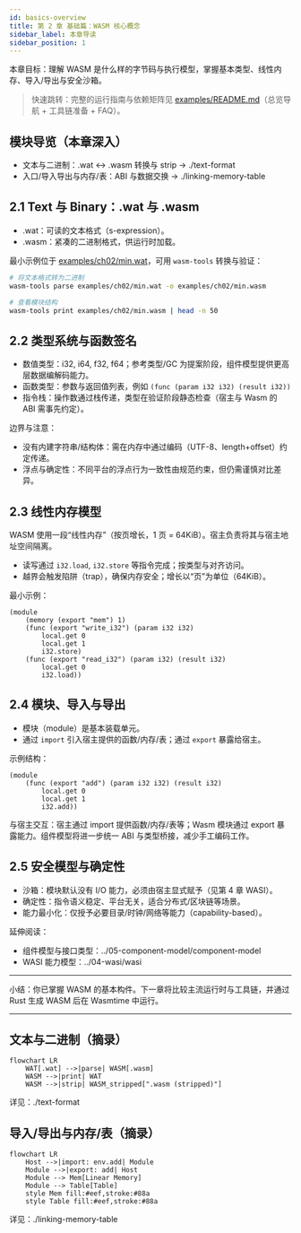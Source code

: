 ```yaml
---
id: basics-overview
title: 第 2 章 基础篇：WASM 核心概念
sidebar_label: 本章导读
sidebar_position: 1
---
```


本章目标：理解 WASM 是什么样的字节码与执行模型，掌握基本类型、线性内存、导入/导出与安全沙箱。

> 快速跳转：完整的运行指南与依赖矩阵见 [examples/README.md](https://github.com/Thneoly/beyond-wasm/blob/main/examples/README.md)（总览导航 + 工具链准备 + FAQ）。

## 模块导览（本章深入）

- 文本与二进制：.wat ↔ .wasm 转换与 strip → ./text-format
- 入口/导入导出与内存/表：ABI 与数据交换 → ./linking-memory-table

## 2.1 Text 与 Binary：.wat 与 .wasm

- .wat：可读的文本格式（s-expression）。
- .wasm：紧凑的二进制格式，供运行时加载。

最小示例位于 [examples/ch02/min.wat](https://github.com/Thneoly/beyond-wasm/blob/main/examples/ch02/min.wat)，可用 `wasm-tools` 转换与验证：

```bash
# 将文本格式转为二进制
wasm-tools parse examples/ch02/min.wat -o examples/ch02/min.wasm

# 查看模块结构
wasm-tools print examples/ch02/min.wasm | head -n 50
```

## 2.2 类型系统与函数签名

- 数值类型：i32, i64, f32, f64；参考类型/GC 为提案阶段，组件模型提供更高层数据编解码能力。
- 函数类型：参数与返回值列表，例如 `(func (param i32 i32) (result i32))`
- 指令栈：操作数通过栈传递，类型在验证阶段静态检查（宿主与 Wasm 的 ABI 需事先约定）。

边界与注意：
- 没有内建字符串/结构体：需在内存中通过编码（UTF-8、length+offset）约定传递。
- 浮点与确定性：不同平台的浮点行为一致性由规范约束，但仍需谨慎对比差异。

## 2.3 线性内存模型

WASM 使用一段“线性内存”（按页增长，1 页 = 64KiB）。宿主负责将其与宿主地址空间隔离。

- 读写通过 `i32.load`, `i32.store` 等指令完成；按类型与对齐访问。
- 越界会触发陷阱（trap），确保内存安全；增长以“页”为单位（64KiB）。

最小示例：
```wat
(module
	(memory (export "mem") 1)
	(func (export "write_i32") (param i32 i32)
		local.get 0
		local.get 1
		i32.store)
	(func (export "read_i32") (param i32) (result i32)
		local.get 0
		i32.load))
```

## 2.4 模块、导入与导出

- 模块（module）是基本装载单元。
- 通过 `import` 引入宿主提供的函数/内存/表；通过 `export` 暴露给宿主。

示例结构：

```wat
(module
	(func (export "add") (param i32 i32) (result i32)
		local.get 0
		local.get 1
		i32.add))
```

与宿主交互：宿主通过 import 提供函数/内存/表等；Wasm 模块通过 export 暴露能力。组件模型将进一步统一 ABI 与类型桥接，减少手工编码工作。

## 2.5 安全模型与确定性

- 沙箱：模块默认没有 I/O 能力，必须由宿主显式赋予（见第 4 章 WASI）。
- 确定性：指令语义稳定、平台无关，适合分布式/区块链等场景。
- 能力最小化：仅授予必要目录/时钟/网络等能力（capability-based）。

延伸阅读：
- 组件模型与接口类型：../05-component-model/component-model
- WASI 能力模型：../04-wasi/wasi

---

小结：你已掌握 WASM 的基本构件。下一章将比较主流运行时与工具链，并通过 Rust 生成 WASM 后在 Wasmtime 中运行。

---

## 文本与二进制（摘录）

```mermaid
flowchart LR
	WAT[.wat] -->|parse| WASM[.wasm]
	WASM -->|print| WAT
	WASM -->|strip| WASM_stripped[".wasm (stripped)"]
```

详见：./text-format

## 导入/导出与内存/表（摘录）

```mermaid
flowchart LR
	Host -->|import: env.add| Module
	Module -->|export: add| Host
	Module --> Mem[Linear Memory]
	Module --> Table[Table]
	style Mem fill:#eef,stroke:#88a
	style Table fill:#eef,stroke:#88a
```

详见：./linking-memory-table
